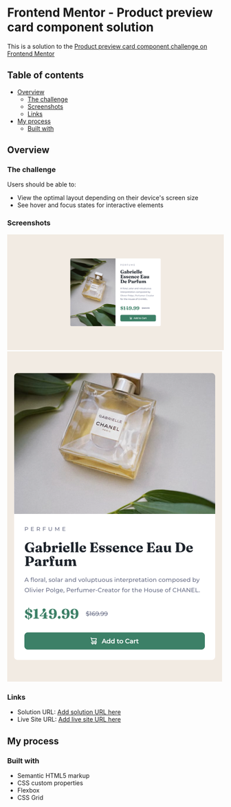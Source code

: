 # Frontend Mentor - Product preview card component solution

This is a solution to the [Product preview card component challenge on Frontend Mentor](https://www.frontendmentor.io/challenges/product-preview-card-component-GO7UmttRfa)

## Table of contents

- [Overview](#overview)
  - [The challenge](#the-challenge)
  - [Screenshots](#screenshots)
  - [Links](#links)
- [My process](#my-process)
  - [Built with](#built-with)


## Overview

### The challenge

Users should be able to:

- View the optimal layout depending on their device's screen size
- See hover and focus states for interactive elements

### Screenshots

![](./screenshots/product-preview-card-desktop-view.png)
![](./screenshots/product-preview-card-mobile-view.png)

### Links

- Solution URL: [Add solution URL here](https://www.frontendmentor.io/solutions/responsive-product-preview-card-component-dkgrCOUqHi)
- Live Site URL: [Add live site URL here](https://dashaunn.github.io/product-preview-card-component-main/)

## My process

### Built with

- Semantic HTML5 markup
- CSS custom properties
- Flexbox
- CSS Grid